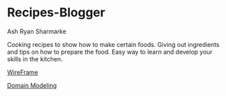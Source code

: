 # Recipes-Blogger

Ash Ryan Sharmarke

Cooking recipes to show how to make certain foods. Giving out ingredients and tips on how to prepare the food. Easy way to learn and develop your skills in the kitchen.

[WireFrame](WireFrame.png "WireFrame")

[Domain Modeling](DomainModeling.png "Domain Modeling")
